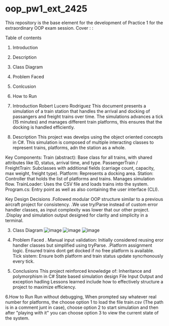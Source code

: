 # oop_pw1_ext_2425
This repository is the base element for the development of Practice 1 for the extraordinary OOP exam session. 
Cover
:
:

Table of contents
1. Introduction
2. Description
3. Class Diagram
4. Problem Faced
5. Conlcusion
6. How to Run

1. Introduction
   Robert Lucero Rodriguez
   This document presents a simulation of a train station that handles the arrival and docking of  passangers and freight trains over time. The simulations advances a tick (15 minutes) and manages different train platforms, this ensures that the docking is handled efficiently.

2. Description
   This project was develps using the object oriented concepts in C#. This simulation is composed of multiple interacting classes to represent trains, platforms, adn the station as a whole.
   
  Key Components:
  Train (abstract): Base class for all trains, with shared attributes like ID, status, arrival time, and type.
PassengerTrain / FreightTrain: Subclasses with additional fields (carriage count, capacity, max weight, freight type).
Platform: Represents a docking area.
Station: Controller that holds the list of platforms and trains. Manages simulation flow.
TrainLoader: Uses the CSV file and loads trains into the system.
Program.cs: Entry point as well as also containing the user interface (CLI).

Key Design Decisions
.Followed modular OOP structure similar to a previous aircraft project for consistency.
.We use try/Parse instead of custom error handler classes, as input complexity was lower that our other project.
.Display and simulation output designed for clarity and simplicity in a terminal.

3.  Class Diagram
![image](https://github.com/user-attachments/assets/a501de1b-23c8-44a2-89a5-68e2b20de5ff)
![image](https://github.com/user-attachments/assets/5ae7749d-627d-40f2-b684-1d8d7eee4f07)
![image](https://github.com/user-attachments/assets/39a55ffc-c082-478a-864c-26cd130ece70)




5. Problem Faced
. Manual input validation: Initially considered reusing eror handler classes but simplified using tryParse.
.Platform assignment logic. Ensured trains dont get  docked if no free platform is available.
Tick sistem: Ensure both platform and train status update syncrhonously every tick.

6. Conclusions
This project reinforced knowledge of:
Inheritance and polymorphism in C#
State based simulation design
File Input Output and exception hadling
Lessons learned include how to effectively structure a project to maximize efficiency.

6.How to Run
Run without debugging, When prompted say whatever real number for platforms, the choose option 1 to load the file train.csv (The path is in a comment junt in case), choose option 2 to start simulation and then after "playing with it" you can choose option 3 to view the current state of the system.

   


  

